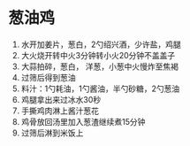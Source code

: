 # 葱油鸡
1. 水开加姜片，葱白，2勺绍兴酒，少许盐，鸡腿
2. 大火烧开转中火3分钟转小火20分钟不盖盖子
3. 大蒜拍碎，葱白， 洋葱，小葱中火慢炸至焦褐
4. 过筛后得到葱油
5. 料汁：1勺耗油，1勺酱油，半勺砂糖，2勺葱油
6. 鸡腿拿出来过冰水30秒
7. 手撕鸡肉淋上酱汁葱花
8. 鸡骨放回汤里加入葱渣继续煮15分钟
9. 过筛后淋到米饭上
